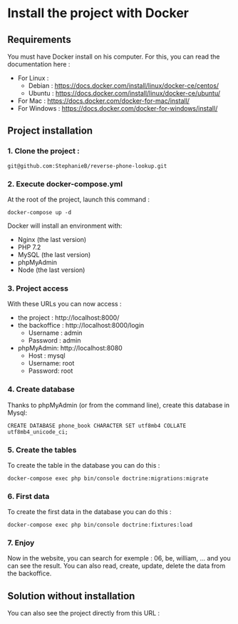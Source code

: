 # Install the project with Docker

## Requirements

You must have Docker install on his computer. 
For this, you can read the documentation here : 
- For Linux : 
    - Debian : https://docs.docker.com/install/linux/docker-ce/centos/
    - Ubuntu : https://docs.docker.com/install/linux/docker-ce/ubuntu/
- For Mac : https://docs.docker.com/docker-for-mac/install/
- For Windows : https://docs.docker.com/docker-for-windows/install/

## Project installation

### 1. Clone the project :

```
git@github.com:StephanieB/reverse-phone-lookup.git
```

### 2. Execute docker-compose.yml

At the root of the project, launch this command :

```
docker-compose up -d
```

Docker will install an environment with:
- Nginx (the last version)
- PHP 7.2
- MySQL (the last version)
- phpMyAdmin
- Node (the last version)

### 3. Project access

With these URLs you can now access :
- the project : http://localhost:8000/
- the backoffice : http://localhost:8000/login
    - Username : admin
    - Password : admin
- phpMyAdmin: http://localhost:8080
    - Host : mysql
    - Username: root
    - Password: root

### 4. Create database 

Thanks to phpMyAdmin (or from the command line), create this database in Mysql:

```
CREATE DATABASE phone_book CHARACTER SET utf8mb4 COLLATE utf8mb4_unicode_ci;
```

### 5. Create the tables

To create the table in the database you can do this : 
```
docker-compose exec php bin/console doctrine:migrations:migrate
```

### 6. First data

To create the first data in the database you can do this : 
```
docker-compose exec php bin/console doctrine:fixtures:load
```

### 7. Enjoy

Now in the website, you can search for exemple : 06, be, william, ... and you can see the result.
You can also read, create, update, delete the data from the backoffice.

## Solution without installation

You can also see the project directly from this URL :



